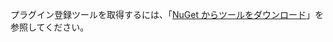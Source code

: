 プラグイン登録ツールを取得するには、「[NuGet からツールをダウンロード](../developer/common-data-service/download-tools-nuget.md)」を参照してください。